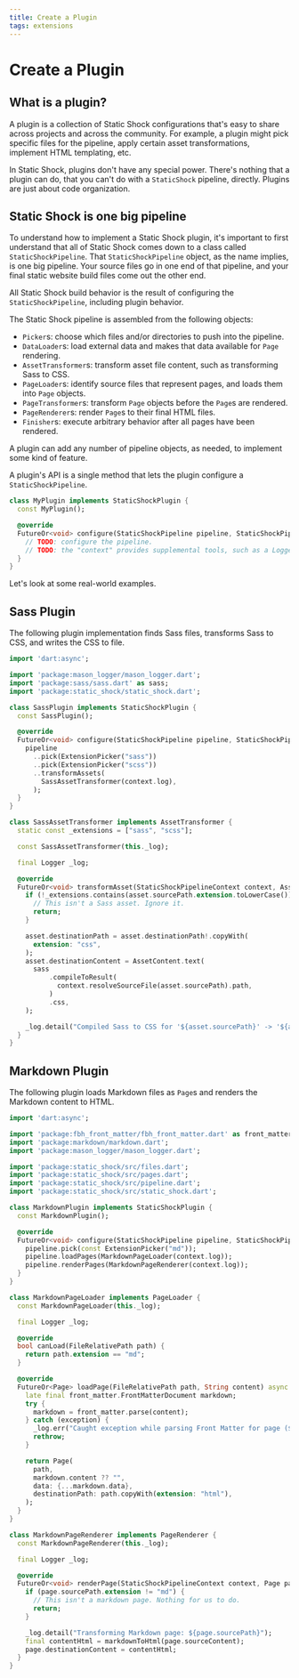```yaml
---
title: Create a Plugin
tags: extensions
---
```

# Create a Plugin

## What is a plugin?
A plugin is a collection of Static Shock configurations that's easy to share across projects and
across the community. For example, a plugin might pick specific files for the pipeline, apply
certain asset transformations, implement HTML templating, etc.

In Static Shock, plugins don't have any special power. There's nothing that a plugin can do, that
you can't do with a `StaticShock` pipeline, directly. Plugins are just about code organization.

## Static Shock is one big pipeline
To understand how to implement a Static Shock plugin, it's important to first understand that all
of Static Shock comes down to a class called `StaticShockPipeline`. That `StaticShockPipeline` 
object, as the name implies, is one big pipeline. Your source files go in one end of that pipeline, 
and your final static website build files come out the other end.

All Static Shock build behavior is the result of configuring the `StaticShockPipeline`, including
plugin behavior.

The Static Shock pipeline is assembled from the following objects:

 * `Picker`s: choose which files and/or directories to push into the pipeline.
 * `DataLoader`s: load external data and makes that data available for `Page` rendering.
 * `AssetTransformer`s: transform asset file content, such as transforming Sass to CSS.
 * `PageLoader`s: identify source files that represent pages, and loads them into `Page` objects.
 * `PageTransformer`s: transform `Page` objects before the `Page`s are rendered.
 * `PageRenderer`s: render `Page`s to their final HTML files.
 * `Finisher`s: execute arbitrary behavior after all pages have been rendered.

A plugin can add any number of pipeline objects, as needed, to implement some kind of feature.

A plugin's API is a single method that lets the plugin configure a `StaticShockPipeline`.

```dart
class MyPlugin implements StaticShockPlugin {
  const MyPlugin();

  @override
  FutureOr<void> configure(StaticShockPipeline pipeline, StaticShockPipelineContext context) {
    // TODO: configure the pipeline.
    // TODO: the "context" provides supplemental tools, such as a Logger, and file access.
  }
}
```

Let's look at some real-world examples.

## Sass Plugin
The following plugin implementation finds Sass files, transforms Sass to CSS, and writes the CSS
to file.

```dart
import 'dart:async';

import 'package:mason_logger/mason_logger.dart';
import 'package:sass/sass.dart' as sass;
import 'package:static_shock/static_shock.dart';

class SassPlugin implements StaticShockPlugin {
  const SassPlugin();

  @override
  FutureOr<void> configure(StaticShockPipeline pipeline, StaticShockPipelineContext context) {
    pipeline
      ..pick(ExtensionPicker("sass"))
      ..pick(ExtensionPicker("scss"))
      ..transformAssets(
        SassAssetTransformer(context.log),
      );
  }
}

class SassAssetTransformer implements AssetTransformer {
  static const _extensions = ["sass", "scss"];

  const SassAssetTransformer(this._log);

  final Logger _log;

  @override
  FutureOr<void> transformAsset(StaticShockPipelineContext context, Asset asset) async {
    if (!_extensions.contains(asset.sourcePath.extension.toLowerCase())) {
      // This isn't a Sass asset. Ignore it.
      return;
    }

    asset.destinationPath = asset.destinationPath!.copyWith(
      extension: "css",
    );
    asset.destinationContent = AssetContent.text(
      sass
          .compileToResult(
            context.resolveSourceFile(asset.sourcePath).path,
          )
          .css,
    );

    _log.detail("Compiled Sass to CSS for '${asset.sourcePath}' -> '${asset.destinationPath}'");
  }
}
```

## Markdown Plugin
The following plugin loads Markdown files as `Page`s and renders the Markdown content to HTML.

```dart
import 'dart:async';

import 'package:fbh_front_matter/fbh_front_matter.dart' as front_matter;
import 'package:markdown/markdown.dart';
import 'package:mason_logger/mason_logger.dart';

import 'package:static_shock/src/files.dart';
import 'package:static_shock/src/pages.dart';
import 'package:static_shock/src/pipeline.dart';
import 'package:static_shock/src/static_shock.dart';

class MarkdownPlugin implements StaticShockPlugin {
  const MarkdownPlugin();

  @override
  FutureOr<void> configure(StaticShockPipeline pipeline, StaticShockPipelineContext context) {
    pipeline.pick(const ExtensionPicker("md"));
    pipeline.loadPages(MarkdownPageLoader(context.log));
    pipeline.renderPages(MarkdownPageRenderer(context.log));
  }
}

class MarkdownPageLoader implements PageLoader {
  const MarkdownPageLoader(this._log);

  final Logger _log;

  @override
  bool canLoad(FileRelativePath path) {
    return path.extension == "md";
  }

  @override
  FutureOr<Page> loadPage(FileRelativePath path, String content) async {
    late final front_matter.FrontMatterDocument markdown;
    try {
      markdown = front_matter.parse(content);
    } catch (exception) {
      _log.err("Caught exception while parsing Front Matter for page ($path):\n$exception");
      rethrow;
    }

    return Page(
      path,
      markdown.content ?? "",
      data: {...markdown.data},
      destinationPath: path.copyWith(extension: "html"),
    );
  }
}

class MarkdownPageRenderer implements PageRenderer {
  const MarkdownPageRenderer(this._log);

  final Logger _log;

  @override
  FutureOr<void> renderPage(StaticShockPipelineContext context, Page page) async {
    if (page.sourcePath.extension != "md") {
      // This isn't a markdown page. Nothing for us to do.
      return;
    }

    _log.detail("Transforming Markdown page: ${page.sourcePath}");
    final contentHtml = markdownToHtml(page.sourceContent);
    page.destinationContent = contentHtml;
  }
}
```